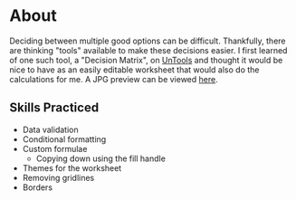 # About

Deciding between multiple good options can be difficult. Thankfully, there are thinking "tools" available to make these decisions easier. I first learned of one such tool, a "Decision Matrix", on [UnTools](https://untools.co/decision-matrix) and thought it would be nice to have as an easily editable worksheet that would also do the calculations for me. A JPG preview can be viewed [here](https://github.com/jeremyraby/decisionMatrix/blob/main/decisionMatrixPreview.jpg).

## Skills Practiced

- Data validation
- Conditional formatting
- Custom formulae
  - Copying down using the fill handle
- Themes for the worksheet
- Removing gridlines
- Borders
